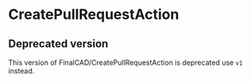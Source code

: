 # CreatePullRequestAction

## Deprecated version

This version of FinalCAD/CreatePullRequestAction is deprecated use `v1` instead.
